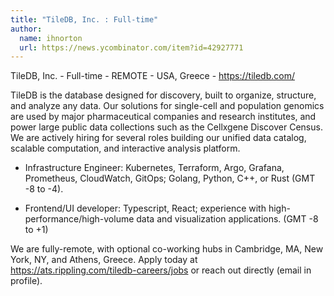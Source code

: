 ```yaml
---
title: "TileDB, Inc. : Full-time"
author:
  name: ihnorton
  url: https://news.ycombinator.com/item?id=42927771
---
```

TileDB, Inc. - Full-time - REMOTE - USA, Greece - <a href="https:&#x2F;&#x2F;tiledb.com&#x2F;" rel="nofollow">https:&#x2F;&#x2F;tiledb.com&#x2F;</a>

TileDB is the database designed for discovery, built to organize, structure, and analyze any data. Our solutions for single-cell and population genomics are used by major pharmaceutical companies and research institutes, and power large public data collections such as the Cellxgene Discover Census. We are actively hiring for several roles building our unified data catalog, scalable computation, and interactive analysis platform.

- Infrastructure Engineer: Kubernetes, Terraform, Argo, Grafana, Prometheus, CloudWatch, GitOps; Golang, Python, C++, or Rust (GMT -8 to -4).

- Frontend&#x2F;UI developer: Typescript, React; experience with high-performance&#x2F;high-volume data and visualization applications. (GMT -8 to +1)

We are fully-remote, with optional co-working hubs in Cambridge, MA, New York, NY, and Athens, Greece. Apply today at <a href="https:&#x2F;&#x2F;ats.rippling.com&#x2F;tiledb-careers&#x2F;jobs" rel="nofollow">https:&#x2F;&#x2F;ats.rippling.com&#x2F;tiledb-careers&#x2F;jobs</a> or reach out directly (email in profile).
<JobApplication />
